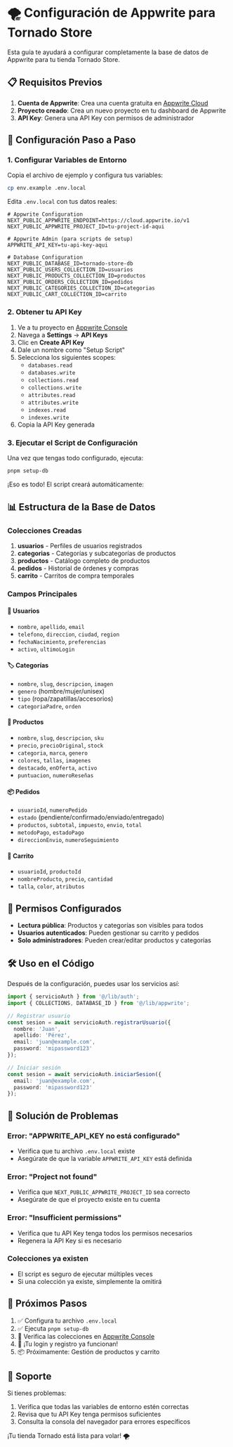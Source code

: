 # 🌪️ Configuración de Appwrite para Tornado Store

Esta guía te ayudará a configurar completamente la base de datos de Appwrite para tu tienda Tornado Store.

## 📋 Requisitos Previos

1. **Cuenta de Appwrite**: Crea una cuenta gratuita en [Appwrite Cloud](https://cloud.appwrite.io)
2. **Proyecto creado**: Crea un nuevo proyecto en tu dashboard de Appwrite
3. **API Key**: Genera una API Key con permisos de administrador

## 🚀 Configuración Paso a Paso

### 1. Configurar Variables de Entorno

Copia el archivo de ejemplo y configura tus variables:

```bash
cp env.example .env.local
```

Edita `.env.local` con tus datos reales:

```env
# Appwrite Configuration
NEXT_PUBLIC_APPWRITE_ENDPOINT=https://cloud.appwrite.io/v1
NEXT_PUBLIC_APPWRITE_PROJECT_ID=tu-project-id-aqui

# Appwrite Admin (para scripts de setup)
APPWRITE_API_KEY=tu-api-key-aqui

# Database Configuration
NEXT_PUBLIC_DATABASE_ID=tornado-store-db
NEXT_PUBLIC_USERS_COLLECTION_ID=usuarios
NEXT_PUBLIC_PRODUCTS_COLLECTION_ID=productos
NEXT_PUBLIC_ORDERS_COLLECTION_ID=pedidos
NEXT_PUBLIC_CATEGORIES_COLLECTION_ID=categorias
NEXT_PUBLIC_CART_COLLECTION_ID=carrito
```

### 2. Obtener tu API Key

1. Ve a tu proyecto en [Appwrite Console](https://cloud.appwrite.io/console)
2. Navega a **Settings** → **API Keys**
3. Clic en **Create API Key**
4. Dale un nombre como "Setup Script"
5. Selecciona los siguientes scopes:
   - `databases.read`
   - `databases.write`
   - `collections.read`
   - `collections.write`
   - `attributes.read`
   - `attributes.write`
   - `indexes.read`
   - `indexes.write`
6. Copia la API Key generada

### 3. Ejecutar el Script de Configuración

Una vez que tengas todo configurado, ejecuta:

```bash
pnpm setup-db
```

¡Eso es todo! El script creará automáticamente:

## 📊 Estructura de la Base de Datos

### Colecciones Creadas

1. **usuarios** - Perfiles de usuarios registrados
2. **categorias** - Categorías y subcategorías de productos
3. **productos** - Catálogo completo de productos
4. **pedidos** - Historial de órdenes y compras
5. **carrito** - Carritos de compra temporales

### Campos Principales

#### 👤 Usuarios
- `nombre`, `apellido`, `email`
- `telefono`, `direccion`, `ciudad`, `region`
- `fechaNacimiento`, `preferencias`
- `activo`, `ultimoLogin`

#### 🏷️ Categorías
- `nombre`, `slug`, `descripcion`, `imagen`
- `genero` (hombre/mujer/unisex)
- `tipo` (ropa/zapatillas/accesorios)
- `categoriaPadre`, `orden`

#### 👕 Productos
- `nombre`, `slug`, `descripcion`, `sku`
- `precio`, `precioOriginal`, `stock`
- `categoria`, `marca`, `genero`
- `colores`, `tallas`, `imagenes`
- `destacado`, `enOferta`, `activo`
- `puntuacion`, `numeroReseñas`

#### 📦 Pedidos
- `usuarioId`, `numeroPedido`
- `estado` (pendiente/confirmado/enviado/entregado)
- `productos`, `subtotal`, `impuesto`, `envio`, `total`
- `metodoPago`, `estadoPago`
- `direccionEnvio`, `numeroSeguimiento`

#### 🛒 Carrito
- `usuarioId`, `productoId`
- `nombreProducto`, `precio`, `cantidad`
- `talla`, `color`, `atributos`

## 🔐 Permisos Configurados

- **Lectura pública**: Productos y categorías son visibles para todos
- **Usuarios autenticados**: Pueden gestionar su carrito y pedidos
- **Solo administradores**: Pueden crear/editar productos y categorías

## 🛠️ Uso en el Código

Después de la configuración, puedes usar los servicios así:

```typescript
import { servicioAuth } from '@/lib/auth';
import { COLLECTIONS, DATABASE_ID } from '@/lib/appwrite';

// Registrar usuario
const sesion = await servicioAuth.registrarUsuario({
  nombre: 'Juan',
  apellido: 'Pérez',
  email: 'juan@example.com',
  password: 'mipassword123'
});

// Iniciar sesión
const sesion = await servicioAuth.iniciarSesion({
  email: 'juan@example.com',
  password: 'mipassword123'
});
```

## 🚨 Solución de Problemas

### Error: "APPWRITE_API_KEY no está configurado"
- Verifica que tu archivo `.env.local` existe
- Asegúrate de que la variable `APPWRITE_API_KEY` está definida

### Error: "Project not found"
- Verifica que `NEXT_PUBLIC_APPWRITE_PROJECT_ID` sea correcto
- Asegúrate de que el proyecto existe en tu cuenta

### Error: "Insufficient permissions"
- Verifica que tu API Key tenga todos los permisos necesarios
- Regenera la API Key si es necesario

### Colecciones ya existen
- El script es seguro de ejecutar múltiples veces
- Si una colección ya existe, simplemente la omitirá

## 📱 Próximos Pasos

1. ✅ Configura tu archivo `.env.local`
2. ✅ Ejecuta `pnpm setup-db`
3. 🔄 Verifica las colecciones en [Appwrite Console](https://cloud.appwrite.io/console)
4. 🚀 ¡Tu login y registro ya funcionan!
5. 📦 Próximamente: Gestión de productos y carrito

## 🤝 Soporte

Si tienes problemas:
1. Verifica que todas las variables de entorno estén correctas
2. Revisa que tu API Key tenga permisos suficientes
3. Consulta la consola del navegador para errores específicos

¡Tu tienda Tornado está lista para volar! 🌪️ 